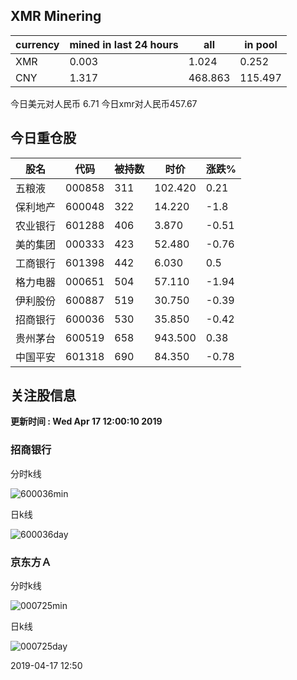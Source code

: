 ## XMR Minering

|currency|mined in last 24 hours|all|in pool|
|---|---|---|---|
|XMR|0.003|1.024|0.252|
|CNY|1.317|468.863|115.497|

今日美元对人民币 6.71	今日xmr对人民币457.67


## 今日重仓股 

|股名|代码|被持数|时价|涨跌%|
|---|---|---|---|---|
|五粮液|000858|311|102.420|0.21|
|保利地产|600048|322|14.220|-1.8|
|农业银行|601288|406|3.870|-0.51|
|美的集团|000333|423|52.480|-0.76|
|工商银行|601398|442|6.030|0.5|
|格力电器|000651|504|57.110|-1.94|
|伊利股份|600887|519|30.750|-0.39|
|招商银行|600036|530|35.850|-0.42|
|贵州茅台|600519|658|943.500|0.38|
|中国平安|601318|690|84.350|-0.78|

## 关注股信息
**更新时间 : Wed Apr 17 12:00:10 2019**
### 招商银行 
分时k线

![600036min](http://image.sinajs.cn/newchart/min/n/sh600036.gif)

日k线

![600036day](http://image.sinajs.cn/newchart/daily/n/sh600036.gif)

### 京东方Ａ 
分时k线

![000725min](http://image.sinajs.cn/newchart/min/n/sz000725.gif)

日k线

![000725day](http://image.sinajs.cn/newchart/daily/n/sz000725.gif)

2019-04-17 12:50